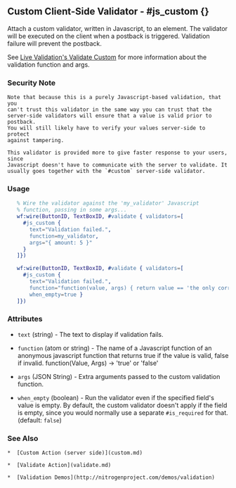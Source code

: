 

## Custom Client-Side Validator - #js_custom {}

  Attach a custom validator, written in Javascript, to an element. The
  validator will be executed on the client when a postback is
  triggered. Validation failure will prevent the postback.

  See [Live Validation's Validate Custom](http://livevalidation.com/documentation#ValidateCustom) for more information about the
  validation function and args.

### Security Note

	Note that because this is a purely Javascript-based validation, that you
	can't trust this validator in the same way you can trust that the
	server-side validators will ensure that a value is valid prior to postback.
	You will still likely have to verify your values server-side to protect
	against tampering.

	This validator is provided more to give faster response to your users, since
	Javascript doesn't have to communicate with the server to validate. It
	usually goes together with the `#custom` server-side validator.

### Usage

```erlang
   % Wire the validator against the 'my_validator' Javascript
   % function, passing in some args...
   wf:wire(ButtonID, TextBoxID, #validate { validators=[
     #js_custom {
       text="Validation failed.",
       function=my_validator,
       args="{ amount: 5 }"
     }
   ]})

```

```erlang
   wf:wire(ButtonID, TextBoxID, #validate { validators=[
     #js_custom {
       text="Validation failed.",
       function="function(value, args) { return value == 'the only correct answer'} ",
       when_empty=true }
   ]})

```

### Attributes

   * `text` (string) - The text to display if validation fails.

   * `function` (atom or string) - The name of a Javascript function of an
     anonymous javascript function that returns true if the value is valid, false
     if invalid.
     function(Value, Args) -> 'true' or 'false'

   * `args` (JSON String) - Extra arguments passed to the custom validation
     function.
   
   * `when_empty` (boolean) - Run the validator even if the specified
     field's value is empty. By default, the custom validator doesn't apply if
     the field is empty, since you would normally use a separate `#is_required`
     for that. (default: `false`)

### See Also

	*  [Custom Action (server side)](custom.md)

	*  [Validate Action](validate.md)

	*  [Validation Demos](http://nitrogenproject.com/demos/validation)
